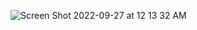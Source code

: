 ![Screen Shot 2022-09-27 at 12 13 32 AM](https://user-images.githubusercontent.com/113051612/192430384-4b9fe247-1ece-4b64-9d87-9a2be10f1d33.png)

